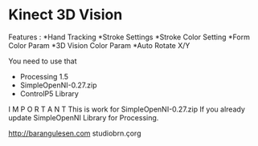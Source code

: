 Kinect 3D Vision 
==================
Features : 
*Hand Tracking 
*Stroke Settings 
*Stroke Color Setting 
*Form Color Param
*3D Vision Color Param 
*Auto Rotate X/Y

You need to use that  
- Processing 1.5
- SimpleOpenNI-0.27.zip
- ControlP5 Library

I M P O R T A N T 
This is work for SimpleOpenNI-0.27.zip If you already update SimpleOpenNI Library for Processing.

http://barangulesen.com
studiobrn.çorg
